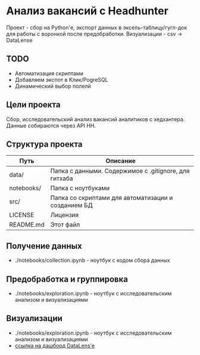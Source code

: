 # Анализ вакансий с Headhunter

Проект - сбор на Python'е, экспорт данных в эксель-таблицу/гугл-док для работы с воронкой после предобработки.
Визуализации - csv -> DataLense

## TODO

* Автоматизация скриптами
* Добавляем экспот в Клик/PogreSQL
* Динамический выбор полелй

## Цели проекта

Сбор, исследовательский анализ вакансий аналитиков с хедхантера. Данные собираются через API HH.

## Структура проекта
| Путь       | Описание                                              |
| ---------- | ----------------------------------------------------- |
| data/      | Папка с данными. Содержимое с .gitignore, для гитхаба |
| notebooks/ | Папка с ноутбуками                                    |
| src/       | Папка со скриптами для автоматизации и созданием БД   |
| LICENSE    | Лицензия                                              |
| README.md  | Этот файл                                             |

## Получение данных
* ./notebooks/collection.ipynb - ноутбук с кодом сбора данных

## Предобработка и группировка
* ./notebooks/exploration.ipynb - ноутбук с исследовательским анализом и визуализациями

## Визуализации

* ./notebooks/exploration.ipynb - ноутбук с исследовательским анализом и визуализациями
* [ссылка на дашборд DataLens'e](https://datalens.yandex/mvz94qraeei6d)
